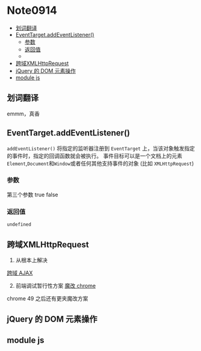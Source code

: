 # Note0914

<!-- MarkdownTOC -->

- [划词翻译](#划词翻译)
- [EventTarget.addEventListener\(\)](#eventtargetaddeventlistener)
    - [参数](#参数)
    - [返回值](#返回值)
    - [](#)
- [跨域XMLHttpRequest](#跨域xmlhttprequest)
- [jQuery 的 DOM 元素操作](#jquery-的-dom-元素操作)
- [module js](#module-js)

<!-- /MarkdownTOC -->



## 划词翻译

emmm，真香


## EventTarget.addEventListener()

`addEventListener()` 将指定的监听器注册到 `EventTarget` 上，当该对象触发指定的事件时，指定的回调函数就会被执行。 事件目标可以是一个文档上的元素 `Element`,`Document`和`Window`或者任何其他支持事件的对象 (比如 `XMLHttpRequest`)


### 参数


第三个参数 true false

### 返回值

`undefined`


### 




## 跨域XMLHttpRequest

1. 从根本上解决

[跨域 AJAX](https://cypressnorth.com/programming/cross-domain-ajax-request-with-json-response-for-iefirefoxchrome-safari-jquery/)

2. 前端调试暂行性方案
[魔改 chrome](https://github.com/zhongxia245/blog/issues/28)

chrome 49 之后还有更夹魔改方案

## jQuery 的 DOM 元素操作



## module js